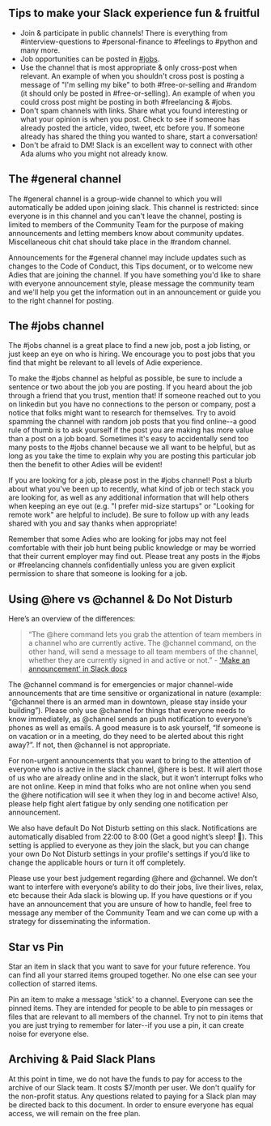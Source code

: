 
## Tips to make your Slack experience fun & fruitful
* Join & participate in public channels! There is everything from #interview-questions to #personal-finance to #feelings to #python and many more.
* Job opportunities can be posted in [#jobs](https://theadanetwork.slack.com/messages/jobs/).
* Use the channel that is most appropriate & only cross-post when relevant. An example of when you shouldn't cross post is posting a message of "I'm selling my bike" to both #free-or-selling and #random (it should only be posted in #free-or-selling). An example of when you could cross post might be posting in both #freelancing & #jobs. 
* Don't spam channels with links. Share what you found interesting or what your opinion is when you post. Check to see if someone has already posted the article, video, tweet, etc before you. If someone already has shared the thing you wanted to share, start a conversation!
* Don't be afraid to DM! Slack is an excellent way to connect with other Ada alums who you might not already know. 

## The #general channel
The #general channel is a group-wide channel to which you will automatically be added upon joining slack. This channel is restricted: since everyone is in this channel and you can't leave the channel, posting is limited to members of the Community Team for the purpose of making announcements and letting members know about community updates. Miscellaneous chit chat should take place in the #random channel.

Announcements for the #general channel may include updates such as changes to the Code of Conduct, this Tips document, or to welcome new Adies that are joining the channel. If you have something you'd like to share with everyone announcement style, please message the community team and we'll help you get the information out in an announcement or guide you to the right channel for posting.

## The #jobs channel
The #jobs channel is a great place to find a new job, post a job listing, or just keep an eye on who is hiring. We encourage you to post jobs that you find that might be relevant to all levels of Adie experience.

To make the #jobs channel as helpful as possible, be sure to include a sentence or two about the job you are posting. If you heard about the job through a friend that you trust, mention that! If someone reached out to you on linkedin but you have no connections to the person or company, post a notice that folks might want to research for themselves. Try to avoid spamming the channel with random job posts that you find online--a good rule of thumb is to ask yourself if the post you are making has more value than a post on a job board. Sometimes it's easy to accidentally send too many posts to the #jobs channel because we all want to be helpful, but as long as you take the time to explain why you are posting this particular job then the benefit to other Adies will be evident!

If you are looking for a job, please post in the #jobs channel! Post a blurb about what you've been up to recently, what kind of job or tech stack you are looking for, as well as any additional information that will help others when keeping an eye out (e.g. "I prefer mid-size startups" or "Looking for remote work" are helpful to include). Be sure to follow up with any leads shared with you and say thanks when appropriate!

Remember that some Adies who are looking for jobs may not feel comfortable with their job hunt being public knowledge or may be worried that their current employer may find out. Please treat any posts in the #jobs or #freelancing channels confidentially unless you are given explicit permission to share that someone is looking for a job. 

## Using @here vs @channel & Do Not Disturb
Here’s an overview of the differences:
> “The @here command lets you grab the attention of team members in a channel who are currently active. The @channel command, on the other hand, will send a message to all team members of the channel, whether they are currently signed in and active or not.”
> \- ['Make an announcement' in Slack docs](https://get.slack.help/hc/en-us/articles/202009646-Make-an-announcement)

The @channel command is for emergencies or major channel-wide announcements that are time sensitive or organizational in nature (example: “@channel there is an armed man in downtown, please stay inside your building”). Please only use @channel for things that everyone needs to know immediately, as @channel sends an push notification to everyone’s phones as well as emails. A good measure is to ask yourself, “If someone is on vacation or in a meeting, do they need to be alerted about this right away?”. If not, then @channel is not appropriate.

For non-urgent announcements that you want to bring to the attention of everyone who is active in the slack channel, @here is best. It will alert those of us who are already online and in the slack, but it won’t interrupt folks who are not online. Keep in mind that folks who are not online when you send the @here notification will see it when they log in and become active! Also, please help fight alert fatigue by only sending one notification per announcement.

We also have default Do Not Disturb setting on this slack. Notifications are automatically disabled from 22:00 to 8:00 (Get a good night’s sleep! 👵). This setting is applied to everyone as they join the slack, but you can change your own Do Not Disturb settings in your profile's settings if you’d like to change the applicable hours or turn it off completely.

Please use your best judgement regarding @here and @channel. We don’t want to interfere with everyone’s ability to do their jobs, live their lives, relax, etc because their Ada slack is blowing up. If you have questions or if you have an announcement that you are unsure of how to handle, feel free to message any member of the Community Team and we can come up with a strategy for disseminating the information.

## Star vs Pin

Star an item in slack that you want to save for your future reference. You can find all your starred items grouped together. No one else can see your collection of starred items.

Pin an item to make a message 'stick' to a channel. Everyone can see the pinned items. They are intended for people to be able to pin messages or files that are relevant to all members of the channel. Try not to pin items that you are just trying to remember for later--if you use a pin, it can create noise for everyone else. 

## Archiving & Paid Slack Plans

At this point in time, we do not have the funds to pay for access to the archive of our Slack team. It costs $7/month per user. We don't qualify for the non-profit status. Any questions related to paying for a Slack plan may be directed back to this document. In order to ensure everyone has equal access, we will remain on the free plan.
